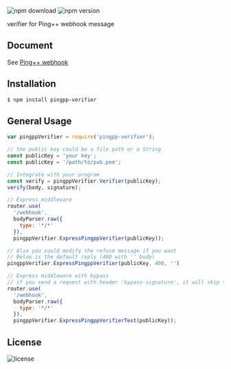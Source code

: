 ![npm download](https://img.shields.io/npm/dt/pingpp-verifier.svg)
![npm version](https://img.shields.io/npm/v/pingpp-verifier.svg)

verifier for Ping++ webhook message

## Document

See [Ping++ webhook](https://www.pingxx.com/guidance/webhooks)

## Installation

```sh
$ npm install pingpp-verifier
```

## General Usage
```js
var pingppVerifier = require('pingpp-verifier');

// the public key could be a file path or a String
const publicKey = 'your key';
const publicKey = '/path/to/pub.pem';

// Integrate with your program
const verify = pingppVerifier.Verifier(publicKey);
verify(body, signature);

// Express middleware
router.use(
  '/webhook',
  bodyParser.raw({
    type: '*/*'
  }),
  pingppVerifier.ExpressPingppVerifier(publicKey));

// Also you could modify the refuse message if you want
// Below is the default reply (400 with '' body)
pingppVerifier.ExpressPingppVerifier(publicKey, 400, '')

// Express middleware with bypass
// if you send a request with header 'bypass-signature', it will skip the check
router.use(
  '/webhook',
  bodyParser.raw({
    type: '*/*'
  }),
  pingppVerifier.ExpressPingppVerifierTest(publicKey));
```

## License

![license](https://img.shields.io/npm/l/pingpp-verifier.svg)